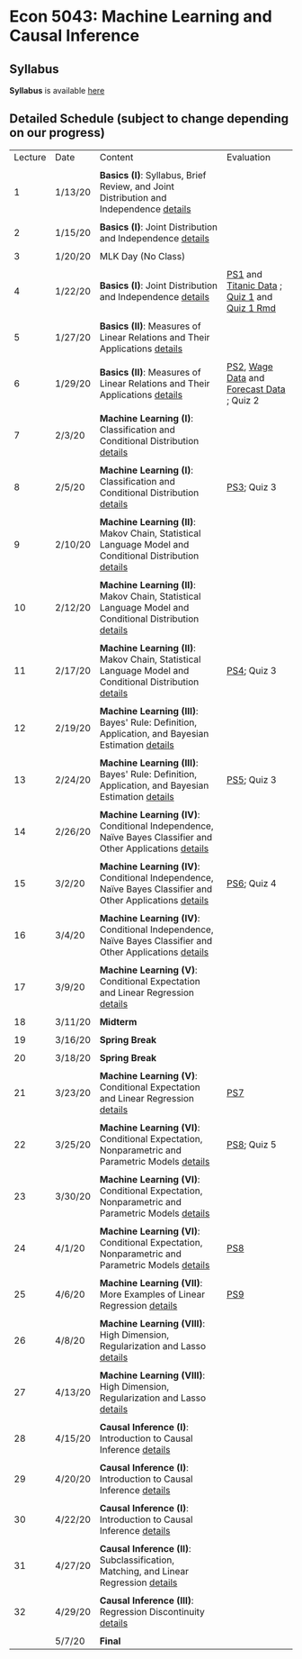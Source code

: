 # Econ 5043: Machine Learning and Causal Inference

## Syllabus

**Syllabus** is available [here](syllabus/econ5043_syllabus_2020s.pdf)

## Detailed Schedule (subject to change depending on our progress)


|         |         |                                                                                                                                           |                                                                                             | 
|---------|---------|-------------------------------------------------------------------------------------------------------------------------------------------|---------------------------------------------------------------------------------------------| 
| Lecture | Date    | Content                                                                                                                                   | Evaluation                                                                                  | 
|         |         |                                                                                                                                           |                                                                                             | 
| 1       | 1/13/20 | **Basics (I)**: Syllabus, Brief Review, and Joint Distribution and Independence [details](summary/mv01_joint_dist.md)                     |                                                                                             | 
|         |         |                                                                                                                                           |                                                                                             | 
| 2       | 1/15/20 | **Basics (I)**: Joint Distribution and Independence [details](summary/mv01_joint_dist.md)                                                 |                                                                                             | 
|         |         |                                                                                                                                           |                                                                                             | 
| 3       | 1/20/20 | MLK Day (No Class)                                                                                                                        |                                                                                             | 
|         |         |                                                                                                                                           |                                                                                             | 
| 4       | 1/22/20 | **Basics (I)**: Joint Distribution and Independence [details](summary/mv01_joint_dist.md)                                                 | [PS1](ps/ps1.pdf) and [Titanic Data](ps/titanic.csv) ; [Quiz 1](ps/quiz01.pdf) and [Quiz 1 Rmd](ps/quiz01.Rmd)                               | 
|         |         |                                                                                                                                           |                                                                                             | 
| 5       | 1/27/20 | **Basics (II)**: Measures of Linear Relations and Their Applications  [details](summary/mv02_association.md)                              |                                                                                             | 
|         |         |                                                                                                                                           |                                                                                             | 
| 6       | 1/29/20 | **Basics (II)**: Measures of Linear Relations and Their Applications  [details](summary/mv02_association.md)                              | [PS2](ps/ps2.pdf),  [Wage Data](ps/wage2.csv) and [Forecast Data](ps/forecast.csv) ; Quiz 2 | 
|         |         |                                                                                                                                           |                                                                                             | 
| 7       | 2/3/20  | **Machine Learning (I)**: Classification and Conditional Distribution   [details](summary/mv03_cond_dist.md)                              |                                                                                             | 
|         |         |                                                                                                                                           |                                                                                             | 
| 8       | 2/5/20  | **Machine Learning (I)**: Classification and Conditional Distribution   [details](summary/mv03_cond_dist.md)                              | [PS3](ps/ps3.pdf); Quiz 3                                                                   | 
|         |         |                                                                                                                                           |                                                                                             | 
| 9       | 2/10/20 | **Machine Learning (II)**: Makov Chain, Statistical Language Model and Conditional Distribution   [details](summary/mv03_cond_dist02.md)  |                                                                                             | 
|         |         |                                                                                                                                           |                                                                                             | 
| 10      | 2/12/20 | **Machine Learning (II)**: Makov Chain, Statistical Language Model and Conditional Distribution   [details](summary/mv03_cond_dist02.md)  |                                                                                             | 
|         |         |                                                                                                                                           |                                                                                             | 
| 11      | 2/17/20 | **Machine Learning (II)**: Makov Chain, Statistical Language Model and Conditional Distribution   [details](summary/mv03_cond_dist02.md)  | [PS4](ps/ps4.pdf); Quiz 3                                                                   | 
|         |         |                                                                                                                                           |                                                                                             | 
| 12      | 2/19/20 | **Machine Learning (III)**: Bayes' Rule: Definition, Application, and Bayesian Estimation [details](summary/mv03_cond_dist03.md)          |                                                                                             | 
|         |         |                                                                                                                                           |                                                                                             | 
| 13      | 2/24/20 | **Machine Learning (III)**: Bayes' Rule: Definition, Application, and Bayesian Estimation [details](summary/mv03_cond_dist03.md)          | [PS5](ps/ps5.pdf); Quiz 3                                                                   | 
|         |         |                                                                                                                                           |                                                                                             | 
| 14      | 2/26/20 | **Machine Learning (IV)**: Conditional Independence, Naïve Bayes Classifier and Other Applications [details](summary/mv03_cond_dist04.md) |                                                                                             | 
|         |         |                                                                                                                                           |                                                                                             | 
| 15      | 3/2/20  | **Machine Learning (IV)**: Conditional Independence, Naïve Bayes Classifier and Other Applications [details](summary/mv03_cond_dist04.md) | [PS6](ps/ps6.pdf); Quiz 4                                                                   | 
|         |         |                                                                                                                                           |                                                                                             | 
| 16      | 3/4/20  | **Machine Learning (IV)**: Conditional Independence, Naïve Bayes Classifier and Other Applications [details](summary/mv03_cond_dist04.md) |                                                                                             | 
|         |         |                                                                                                                                           |                                                                                             | 
| 17      | 3/9/20  | **Machine Learning (V)**: Conditional Expectation and Linear Regression [details](summary/mv04_cond_expectation01.md)                     |                                                                                             | 
|         |         |                                                                                                                                           |                                                                                             | 
| 18      | 3/11/20 | **Midterm**                                                                                                                               |                                                                                             | 
|         |         |                                                                                                                                           |                                                                                             | 
| 19      | 3/16/20 | **Spring Break**                                                                                                                          |                                                                                             | 
|         |         |                                                                                                                                           |                                                                                             | 
| 20      | 3/18/20 | **Spring Break**                                                                                                                          |                                                                                             | 
|         |         |                                                                                                                                           |                                                                                             | 
| 21      | 3/23/20 | **Machine Learning (V)**: Conditional Expectation and Linear Regression [details](summary/mv04_cond_expectation01.md)                     | [PS7](ps/ps7.pdf)                                                                           | 
|         |         |                                                                                                                                           |                                                                                             | 
| 22      | 3/25/20 | **Machine Learning (VI)**: Conditional Expectation, Nonparametric and Parametric Models [details](summary/mv04_cond_expectation02.md)     | [PS8](ps/ps8.pdf); Quiz 5                                                                   | 
|         |         |                                                                                                                                           |                                                                                             | 
| 23      | 3/30/20 | **Machine Learning (VI)**: Conditional Expectation, Nonparametric and Parametric Models [details](summary/mv04_cond_expectation02.md)     |                                                                                             | 
|         |         |                                                                                                                                           |                                                                                             | 
| 24      | 4/1/20  | **Machine Learning (VI)**: Conditional Expectation, Nonparametric and Parametric Models [details](summary/mv04_cond_expectation02.md)     | [PS8](ps/ps8.pdf)                                                                           | 
|         |         |                                                                                                                                           |                                                                                             | 
| 25      | 4/6/20  | **Machine Learning (VII)**: More Examples of Linear Regression [details](summary/mv05_linear_regression_examples.md)                      | [PS9](ps/ps9.pdf)                                                                           | 
|         |         |                                                                                                                                           |                                                                                             | 
| 26      | 4/8/20  | **Machine Learning (VIII)**: High Dimension, Regularization and Lasso    [details](summary/mv06_regularization_lasso.md)                  |                                                                                             | 
|         |         |                                                                                                                                           |                                                                                             | 
| 27      | 4/13/20 | **Machine Learning (VIII)**: High Dimension, Regularization and Lasso    [details](summary/mv06_regularization_lasso.md)                  |                                                                                             | 
|         |         |                                                                                                                                           |                                                                                             | 
| 28      | 4/15/20 | **Causal Inference (I)**: Introduction to Causal Inference  [details](summary/causalinf01_issues_randomization.md)                        |                                                                                             | 
|         |         |                                                                                                                                           |                                                                                             | 
| 29      | 4/20/20 | **Causal Inference (I)**: Introduction to Causal Inference  [details](summary/causalinf01_issues_randomization.md)                        |                                                                                             | 
|         |         |                                                                                                                                           |                                                                                             | 
| 30      | 4/22/20 | **Causal Inference (I)**: Introduction to Causal Inference  [details](summary/causalinf01_issues_randomization.md)                        |                                                                                             | 
|         |         |                                                                                                                                           |                                                                                             | 
| 31      | 4/27/20 | **Causal Inference (II)**: Subclassification, Matching, and Linear Regression  [details](summary/causalinf02_select_on_obs.md)            |                                                                                             | 
|         |         |                                                                                                                                           |                                                                                             | 
| 32      | 4/29/20 | **Causal Inference (III)**: Regression Discontinuity   [details](summary/causalinf03_RD.md)                                               |                                                                                             | 
|         |         |                                                                                                                                           |                                                                                             | 
|         | 5/7/20  | **Final**                                                                                                                                 |                                                                                             | 
